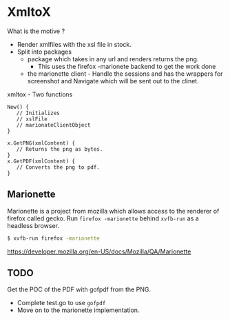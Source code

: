 # XmltoX

What is the motive ?

* Render xmlfiles with the xsl file in stock. 
* Split into packages
    * package which takes in any url and renders returns the png.
        * This uses the firefox -marionete backend to get the work done
    *  the marionette client - Handle the sessions and has the wrappers for screenshot and Navigate which will be sent out to the clinet. 

xmltox - Two functions
 ```
 New() {
    // Initializes
    // xslFile
    // marionateClientObject
 }
 
 x.GetPNG(xmlContent) {
    // Returns the png as bytes. 
 }
 x.GetPDF(xmlContent) {
    // Converts the png to pdf.
 }
 ```
 
## Marionette

Marionette is a project from mozilla which allows access to the renderer of firefox called gecko. Run `firefox -marionette` behind `xvfb-run` as a headless browser.

``` bash
$ xvfb-run firefox -marionette
```

https://developer.mozilla.org/en-US/docs/Mozilla/QA/Marionette

 ## TODO
 
 Get the POC of the PDF with gofpdf from the PNG.
* Complete test.go to use `gofpdf`
* Move on to the marionette implementation. 

